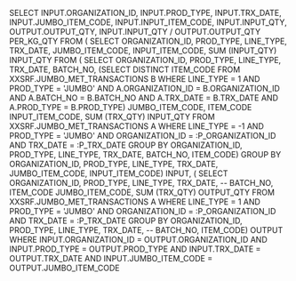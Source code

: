 SELECT INPUT.ORGANIZATION_ID,
       INPUT.PROD_TYPE,
       INPUT.TRX_DATE,
       INPUT.JUMBO_ITEM_CODE,
       INPUT.INPUT_ITEM_CODE,
       INPUT.INPUT_QTY,
       OUTPUT.OUTPUT_QTY,
       INPUT.INPUT_QTY / OUTPUT.OUTPUT_QTY     PER_KG_QTY
  FROM (  SELECT ORGANIZATION_ID,
                 PROD_TYPE,
                 LINE_TYPE,
                 TRX_DATE,
                 JUMBO_ITEM_CODE,
                 INPUT_ITEM_CODE,
                 SUM (INPUT_QTY)     INPUT_QTY
            FROM (  SELECT ORGANIZATION_ID,
                           PROD_TYPE,
                           LINE_TYPE,
                           TRX_DATE,
                           BATCH_NO,
                           (SELECT DISTINCT ITEM_CODE
                              FROM XXSRF.JUMBO_MET_TRANSACTIONS B
                             WHERE     LINE_TYPE = 1
                                   AND PROD_TYPE = 'JUMBO'
                                   AND A.ORGANIZATION_ID = B.ORGANIZATION_ID
                                   AND A.BATCH_NO = B.BATCH_NO
                                   AND A.TRX_DATE = B.TRX_DATE
                                   AND A.PROD_TYPE = B.PROD_TYPE)
                               JUMBO_ITEM_CODE,
                           ITEM_CODE
                               INPUT_ITEM_CODE,
                           SUM (TRX_QTY) INPUT_QTY
                      FROM XXSRF.JUMBO_MET_TRANSACTIONS A
                     WHERE     LINE_TYPE = -1
                           AND PROD_TYPE = 'JUMBO'
                           AND ORGANIZATION_ID = :P_ORGANIZATION_ID
                           AND TRX_DATE = :P_TRX_DATE
                  GROUP BY ORGANIZATION_ID,
                           PROD_TYPE,
                           LINE_TYPE,
                           TRX_DATE,
                           BATCH_NO,
                           ITEM_CODE)
        GROUP BY ORGANIZATION_ID,
                 PROD_TYPE,
                 LINE_TYPE,
                 TRX_DATE,
                 JUMBO_ITEM_CODE,
                 INPUT_ITEM_CODE) INPUT,
       (  SELECT ORGANIZATION_ID,
                 PROD_TYPE,
                 LINE_TYPE,
                 TRX_DATE,
                 --         BATCH_NO,
                 ITEM_CODE         JUMBO_ITEM_CODE,
                 SUM (TRX_QTY)     OUTPUT_QTY
            FROM XXSRF.JUMBO_MET_TRANSACTIONS A
           WHERE     LINE_TYPE = 1
                 AND PROD_TYPE = 'JUMBO'
                 AND ORGANIZATION_ID = :P_ORGANIZATION_ID
                 AND TRX_DATE = :P_TRX_DATE
        GROUP BY ORGANIZATION_ID,
                 PROD_TYPE,
                 LINE_TYPE,
                 TRX_DATE,
                 --         BATCH_NO,
                 ITEM_CODE) OUTPUT
WHERE     INPUT.ORGANIZATION_ID = OUTPUT.ORGANIZATION_ID
       AND INPUT.PROD_TYPE = OUTPUT.PROD_TYPE
       AND INPUT.TRX_DATE = OUTPUT.TRX_DATE
       AND INPUT.JUMBO_ITEM_CODE = OUTPUT.JUMBO_ITEM_CODE
